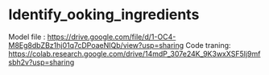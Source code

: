 # Identify_ooking_ingredients
Model file : https://drive.google.com/file/d/1-OC4-M8Eg8dbZBz1hj01q7cDPoaeNIQb/view?usp=sharing
Code traning: https://colab.research.google.com/drive/14mdP_307e24K_9K3wxXSF5Ij9mfsbh2v?usp=sharing

